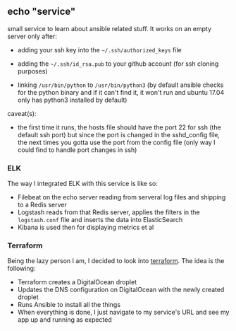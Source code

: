 ## echo "service"

small service to learn about ansible related stuff. It works on an empty server only after:

* adding your ssh key into the ```~/.ssh/authorized_keys``` file

* adding the ```~/.ssh/id_rsa.pub``` to your github account (for ssh cloning purposes) 

* linking ```/usr/bin/python``` to ```/usr/bin/python3``` (by default ansible checks for the python binary and if it can't find it, it won't run and ubuntu 17.04 only has python3 installed by default)

caveat(s): 

* the first time it runs, the hosts file should have the port 22 for ssh (the default ssh port) but since the port is changed in the sshd_config file, the next times you gotta use the port from the config file (only way I could find to handle port changes in ssh)

### ELK

The way I integrated ELK with this service is like so:

- Filebeat on the echo server reading from serveral log files and shipping to a Redis server
- Logstash reads from that Redis server, applies the filters in the `logstash.conf` file and inserts the data into ElasticSearch
- Kibana is used then for displaying metrics et al

### Terraform

Being the lazy person I am, I decided to look into [terraform](https://terraform.io). The idea is the following: 

- Terraform creates a DigitalOcean droplet
- Updates the DNS configuration on DigitalOcean with the newly created droplet
- Runs Ansible to install all the things
- When everything is done, I just navigate to my service's URL and see my app up and running as expected